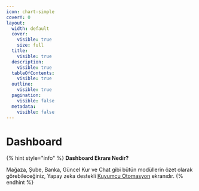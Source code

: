 ```yaml
---
icon: chart-simple
coverY: 0
layout:
  width: default
  cover:
    visible: true
    size: full
  title:
    visible: true
  description:
    visible: true
  tableOfContents:
    visible: true
  outline:
    visible: true
  pagination:
    visible: false
  metadata:
    visible: false
---
```


# Dashboard

{% hint style="info" %}
**Dashboard Ekranı Nedir?**

Mağaza, Şube, Banka, Güncel Kur ve Chat gibi bütün modüllerin özet olarak görebileceğiniz, Yapay zeka destekli [Kuyumcu Otomasyon](https://sarraf.pro) ekranıdır.
{% endhint %}



